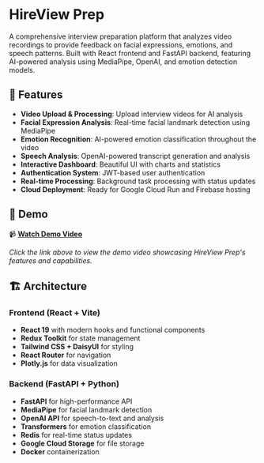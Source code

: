 # HireView Prep

A comprehensive interview preparation platform that analyzes video recordings to provide feedback on facial expressions, emotions, and speech patterns. Built with React frontend and FastAPI backend, featuring AI-powered analysis using MediaPipe, OpenAI, and emotion detection models.

## 🚀 Features

- **Video Upload & Processing**: Upload interview videos for AI analysis
- **Facial Expression Analysis**: Real-time facial landmark detection using MediaPipe
- **Emotion Recognition**: AI-powered emotion classification throughout the video
- **Speech Analysis**: OpenAI-powered transcript generation and analysis
- **Interactive Dashboard**: Beautiful UI with charts and statistics
- **Authentication System**: JWT-based user authentication
- **Real-time Processing**: Background task processing with status updates
- **Cloud Deployment**: Ready for Google Cloud Run and Firebase hosting

## 🎥 Demo

📹 **[Watch Demo Video](https://drive.google.com/file/d/1GJpngJhNhCaO8YQfZWhm5zzVYr7yIsne/view?usp=sharing)**

*Click the link above to view the demo video showcasing HireView Prep's features and capabilities.*

## 🏗️ Architecture

### Frontend (React + Vite)
- **React 19** with modern hooks and functional components
- **Redux Toolkit** for state management
- **Tailwind CSS + DaisyUI** for styling
- **React Router** for navigation
- **Plotly.js** for data visualization

### Backend (FastAPI + Python)
- **FastAPI** for high-performance API
- **MediaPipe** for facial landmark detection
- **OpenAI API** for speech-to-text and analysis
- **Transformers** for emotion classification
- **Redis** for real-time status updates
- **Google Cloud Storage** for file storage
- **Docker** containerization
